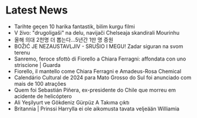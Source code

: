 # Latest News
-  Tarihte geçen 10 harika fantastik, bilim kurgu filmi
-  V živo: "drugoligaši" na delu, navijači Chelseaja skandirali Mourinhu
-  올해 의대 2천명 더 뽑는다…5년간 1만 명 증원
-  BOŽIĆ JE NEZAUSTAVLJIV - SRUŠIO I MEGU! Zadar siguran na svom terenu
-  Sanremo, feroce sfottò di Fiorello a Chiara Ferragni: affondata con uno striscione | Guarda
-  Fiorello, il mantello come Chiara Ferragni e Amadeus-Rosa Chemical
-  Calendário Cultural de 2024 para Mato Grosso do Sul foi anunciado com mais de 100 atrações
-  Quem foi Sebastián Piñera, ex-presidente do Chile que morreu em acidente de helicóptero
-  Ali Yeşilyurt ve Gökdeniz Gürpüz A Takıma çıktı
-  Britannia | Prinssi Harrylla ei ole aikomusta tavata veljeään Williamia
